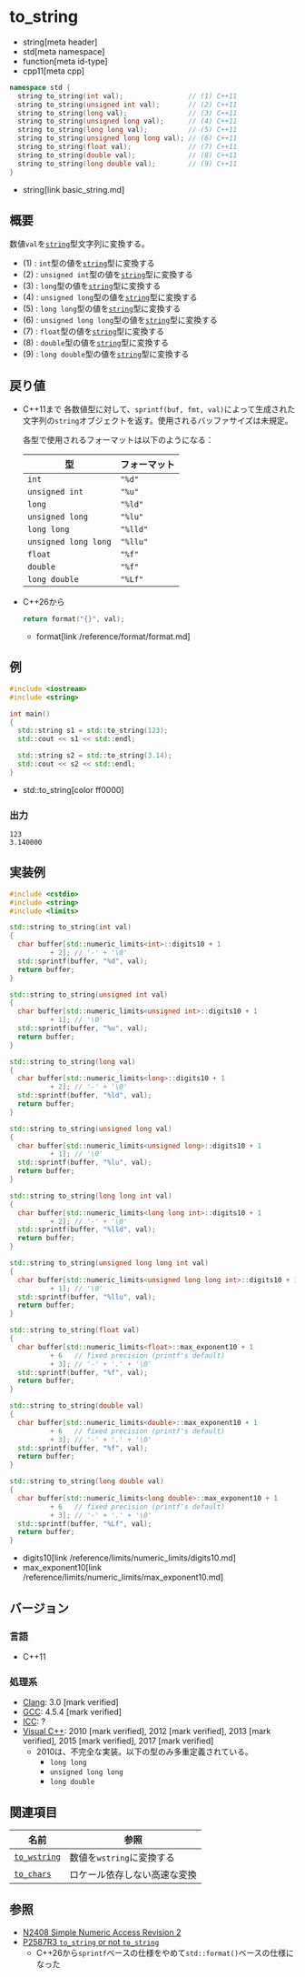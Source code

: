 # to_string
* string[meta header]
* std[meta namespace]
* function[meta id-type]
* cpp11[meta cpp]

```cpp
namespace std {
  string to_string(int val);                // (1) C++11
  string to_string(unsigned int val);       // (2) C++11
  string to_string(long val);               // (3) C++11
  string to_string(unsigned long val);      // (4) C++11
  string to_string(long long val);          // (5) C++11
  string to_string(unsigned long long val); // (6) C++11
  string to_string(float val);              // (7) C++11
  string to_string(double val);             // (8) C++11
  string to_string(long double val);        // (9) C++11
}
```
* string[link basic_string.md]

## 概要
数値`val`を[`string`](basic_string.md)型文字列に変換する。

- (1) : `int`型の値を[`string`](basic_string.md)型に変換する
- (2) : `unsigned int`型の値を[`string`](basic_string.md)型に変換する
- (3) : `long`型の値を[`string`](basic_string.md)型に変換する
- (4) : `unsigned long`型の値を[`string`](basic_string.md)型に変換する
- (5) : `long long`型の値を[`string`](basic_string.md)型に変換する
- (6) : `unsigned long long`型の値を[`string`](basic_string.md)型に変換する
- (7) : `float`型の値を[`string`](basic_string.md)型に変換する
- (8) : `double`型の値を[`string`](basic_string.md)型に変換する
- (9) : `long double`型の値を[`string`](basic_string.md)型に変換する


## 戻り値
- C++11まで
    各数値型に対して、`sprintf(buf, fmt, val)`によって生成された文字列の`string`オブジェクトを返す。使用されるバッファサイズは未規定。

    各型で使用されるフォーマットは以下のようになる：

    | 型                   | フォーマット |
    |----------------------|--------------|
    | `int`                | `"%d"`       |
    | `unsigned int`       | `"%u"`       |
    | `long`               | `"%ld"`      |
    | `unsigned long`      | `"%lu"`      |
    | `long long`          | `"%lld"`     |
    | `unsigned long long` | `"%llu"`     |
    | `float`              | `"%f"`       |
    | `double`             | `"%f"`       |
    | `long double`        | `"%Lf"`      |

- C++26から
    ```cpp
    return format("{}", val);
    ```
    * format[link /reference/format/format.md]


## 例
```cpp example
#include <iostream>
#include <string>

int main()
{
  std::string s1 = std::to_string(123);
  std::cout << s1 << std::endl;

  std::string s2 = std::to_string(3.14);
  std::cout << s2 << std::endl;
}
```
* std::to_string[color ff0000]

### 出力
```
123
3.140000
```

## 実装例
```cpp
#include <cstdio>
#include <string>
#include <limits>

std::string to_string(int val)
{
  char buffer[std::numeric_limits<int>::digits10 + 1
          + 2]; // '-' + '\0'
  std::sprintf(buffer, "%d", val);
  return buffer;
}

std::string to_string(unsigned int val)
{
  char buffer[std::numeric_limits<unsigned int>::digits10 + 1
          + 1]; // '\0'
  std::sprintf(buffer, "%u", val);
  return buffer;
}

std::string to_string(long val)
{
  char buffer[std::numeric_limits<long>::digits10 + 1
          + 2]; // '-' + '\0'
  std::sprintf(buffer, "%ld", val);
  return buffer;
}

std::string to_string(unsigned long val)
{
  char buffer[std::numeric_limits<unsigned long>::digits10 + 1
          + 1]; // '\0'
  std::sprintf(buffer, "%lu", val);
  return buffer;
}

std::string to_string(long long int val)
{
  char buffer[std::numeric_limits<long long int>::digits10 + 1
          + 2]; // '-' + '\0'
  std::sprintf(buffer, "%lld", val);
  return buffer;
}

std::string to_string(unsigned long long int val)
{
  char buffer[std::numeric_limits<unsigned long long int>::digits10 + 1
          + 1]; // '\0'
  std::sprintf(buffer, "%llu", val);
  return buffer;
}

std::string to_string(float val)
{
  char buffer[std::numeric_limits<float>::max_exponent10 + 1
          + 6   // fixed precision (printf's default)
          + 3]; // '-' + '.' + '\0'
  std::sprintf(buffer, "%f", val);
  return buffer;
}

std::string to_string(double val)
{
  char buffer[std::numeric_limits<double>::max_exponent10 + 1
          + 6   // fixed precision (printf's default)
          + 3]; // '-' + '.' + '\0'
  std::sprintf(buffer, "%f", val);
  return buffer;
}

std::string to_string(long double val)
{
  char buffer[std::numeric_limits<long double>::max_exponent10 + 1
          + 6   // fixed precision (printf's default)
          + 3]; // '-' + '.' + '\0'
  std::sprintf(buffer, "%Lf", val);
  return buffer;
}
```
* digits10[link /reference/limits/numeric_limits/digits10.md]
* max_exponent10[link /reference/limits/numeric_limits/max_exponent10.md]

## バージョン
### 言語
- C++11

### 処理系
- [Clang](/implementation.md#clang): 3.0 [mark verified]
- [GCC](/implementation.md#gcc): 4.5.4 [mark verified]
- [ICC](/implementation.md#icc): ?
- [Visual C++](/implementation.md#visual_cpp): 2010 [mark verified], 2012 [mark verified], 2013 [mark verified], 2015 [mark verified], 2017 [mark verified]
    - 2010は、不完全な実装。以下の型のみ多重定義されている。
        - `long long`
        - `unsigned long long`
        - `long double`


## 関連項目

| 名前                            | 参照                      |
|---------------------------------|---------------------------|
| [`to_wstring`](to_wstring.md) | 数値を`wstring`に変換する |
| [`to_chars`](/reference/charconv.md) | ロケール依存しない高速な変換 |


## 参照
- [N2408 Simple Numeric Access Revision 2](http://www.open-std.org/jtc1/sc22/wg21/docs/papers/2007/n2408.html)
- [P2587R3 `to_string` or not `to_string`](https://open-std.org/jtc1/sc22/wg21/docs/papers/2022/p2587r3.html)
    - C++26から`sprintf`ベースの仕様をやめて`std::format()`ベースの仕様になった
